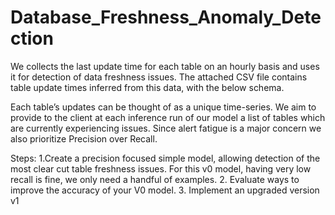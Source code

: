 # Database_Freshness_Anomaly_Detection

We collects the last update time for each table on an hourly basis and uses it
for detection of data freshness issues. The attached CSV file contains table
update times inferred from this data, with the below schema.

Each table’s updates can be thought of as a unique time-series. We aim to provide to the client at each inference run of our model a list of tables which
are currently experiencing issues. Since alert fatigue is a major concern we also prioritize Precision over Recall.

Steps:
1.Create a precision focused simple model, allowing detection of the most clear cut
table freshness issues. For this v0 model, having very low recall is fine, we only
need a handful of examples.
2. Evaluate ways to improve the accuracy of your V0 model.
3. Implement an upgraded version v1 
